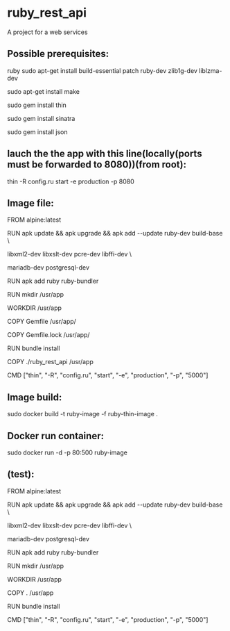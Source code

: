# ruby_rest_api
A project for a web services

## Possible prerequisites:
ruby
sudo apt-get install build-essential patch ruby-dev zlib1g-dev liblzma-dev

sudo apt-get install make

sudo gem install thin

sudo gem install sinatra

sudo gem install json


## lauch the the app with this line(locally(ports must be forwarded to 8080))(from root):
thin -R config.ru start -e production -p 8080


## Image file:

FROM alpine:latest

RUN apk update && apk upgrade &&  apk add --update ruby-dev build-base \

  libxml2-dev libxslt-dev pcre-dev libffi-dev \
  
  mariadb-dev postgresql-dev

RUN apk add ruby ruby-bundler

RUN mkdir /usr/app

WORKDIR /usr/app


COPY Gemfile /usr/app/

COPY Gemfile.lock /usr/app/

RUN bundle install


COPY ./ruby_rest_api /usr/app

CMD ["thin", "-R", "config.ru", "start", "-e", "production", "-p", "5000"]

## Image build:
sudo docker build -t ruby-image -f ruby-thin-image .

## Docker run container:
sudo docker run -d -p 80:500 ruby-image
## (test):

FROM alpine:latest

RUN apk update && apk upgrade &&  apk add --update ruby-dev build-base \

  libxml2-dev libxslt-dev pcre-dev libffi-dev \
  
  mariadb-dev postgresql-dev
  

RUN apk add ruby ruby-bundler

RUN mkdir /usr/app

WORKDIR /usr/app


COPY . /usr/app


RUN bundle install


CMD ["thin", "-R", "config.ru", "start", "-e", "production", "-p", "5000"]






